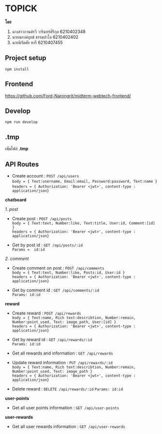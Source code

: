 # TOPICK

**โดย** 
1. นางสาวกานต์รวี วารินทร์ศิริกุล 6210402348
2. นายณรงค์ฤทธ์ ธรรมปาโล 6210402402
3. นายนิรัตศัย หารี 6210407455

## Project setup
```
npm install
```

## Frontend
https://github.com/Ford-Narongrit/midterm-webtech-frontend/

## Develop
```
npm run develop
```

## .tmp
เพิ่มไฟล์ **.tmp** 

## API Routes

* Create account : `POST /api/users`\
`body = { Text:username, Email:email, Password:password, Text:name }`\
`headers = { Authorization: 'Bearer <jwt>', content-type : application/json}`

**chatboard**

_1. post_
* Create post : `POST /api/posts`\
`body = { Text:text, Number:like, Text:title, User:id, Comment:[id] }`\
`headers = { Authorization: 'Bearer <jwt>', content-type : application/json}`

* Get by post id  : `GET /api/posts/:id`\
`Params =  id:id`

_2. comment_
* Create comment on post : `POST /api/comments`\
`body = { Text:text, Number:like, Posts:id, User:id }`\
`headers = { Authorization: 'Bearer <jwt>', content-type : application/json}`

* Get by comment id  : `GET /api/comments/:id`\
`Params: id:id`

**reward**
* Create reward : `POST /api/rewards` \
`body = { Text:name, Rich text:describtion, Number:remain, Number:point_used, Text: image_path, User:[id] }`\
`headers = { Authorization: 'Bearer <jwt>', content-type : application/json}`

* Get by reward id  : `GET /api/rewards/:id`\
`Params: id:id`

* Get all rewards and information : `GET /api/rewards`

* Update reward information : `PUT /api/rewards/:id`\
`body = { Text:name, Rich text:describtion, Number:remain, Number:point_used, Text: image_path }`\
`headers = { Authorization: 'Bearer <jwt>', content-type : application/json}`

* Delete reward : `DELETE /api/rewards/:id`
`Params: id:id`

**user-points**
* Get all user points information :  `GET /api/user-points`

**user-rewards**
* Get all user rewards information :  `GET /api/user-rewards`
